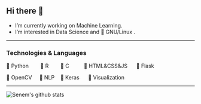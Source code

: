 ## Hi there 👋

- I’m currently working on Machine Learning.
- I’m interested in Data Science and :penguin: GNU/Linux .

----

### Technologies & Languages

:pushpin: Python &nbsp;&nbsp;&nbsp;&nbsp;&nbsp;&nbsp; :pushpin: R  &nbsp;&nbsp;&nbsp;&nbsp;&nbsp;&nbsp;  :pushpin: C  &nbsp;&nbsp;&nbsp;&nbsp;&nbsp;&nbsp;&nbsp;&nbsp;  :pushpin: HTML&CSS&JS    &nbsp;&nbsp;&nbsp;&nbsp;  :pushpin: Flask

:pushpin: OpenCV &nbsp;&nbsp;&nbsp; :pushpin: NLP &nbsp;&nbsp; :pushpin: Keras   &nbsp;&nbsp;&nbsp;&nbsp; :pushpin: Visualization


---

<!--
**senemaktas/senemaktas** is a ✨ _special_ ✨ repository because its `README.md` (this file) appears on your GitHub profile.
-- dark, radical, merko, gruvbox, tokyonight, onedark, cobalt, synthwave, highcontrast, dracula -->

![Senem's github stats](https://github-readme-stats.vercel.app/api?username=senemaktas&show_icons=true&theme=prussian&hide=contribs,prs&count_private=true&text_color=ffffff&title_color=fe0278)
